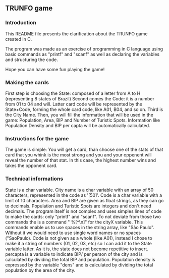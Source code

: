 ## TRUNFO game

### Introduction

This README file presents the clarification about the TRUNFO game created in C.

The program was made as an exercise of programming in C language using basic commands as "printf" and "scanf" as well as declaring the variables and structuring the code.

Hope you can have some fun playing the game!


### Making the cards

First step is choosing the State: composed of a letter from A to H (representing 8 states of Brazil)
Second comes the Code: it is a number from 01 to 04 and will. Latter card code will be represented by the State+Code, forming the whole card code, like A01, B04, and so on.
Third is the City Name.
Then, you will fill the information that will be used in the game: Population, Area, BIP and Number of Turistic Spots.
Information like Population Density and BIP per capta will be automatically calculated.


### Instructions for the game

The game is simple:
You will get a card, than choose one of the stats of that card that you whink is the most strong and you and your oppenent will reveal the number of that stat. In this case, the highest number wins and takes the opponent card.


### Technical informations

State is a char variable.
City name is a char variable with an array of 50 characters, represented in the code as '[50]'.
Code is a char variable with a limit of 10 characters.
Area and BIP are given as float strings, as they can go to decimals.
Population and Turistic Spots are integers and don't need decimals.
The program itself is not complex and uses simples lines of code to make the cards: only "printf" and "scanf".
To not deviate from those two commands the is a command " %[^\n]" for the cityX variable. This commands enable us to use spaces in the string array, like "São Paulo". Without it we would need to use single word names or no spaces ("SaoPaulo).
Code is not given as a whole (like A01), instead I chose to make it a string of numbers (01, 02, 03, etc) so I can add it to the State variable latter. As it is, the state does not become repetitive to insert.
percapta is a variable to indicate BIP/ per person of the city and is calculated by dividing the total BIP and population.
Population density is expressed by the variable "dens" and is calculated by dividing the total population by the area of the city.
